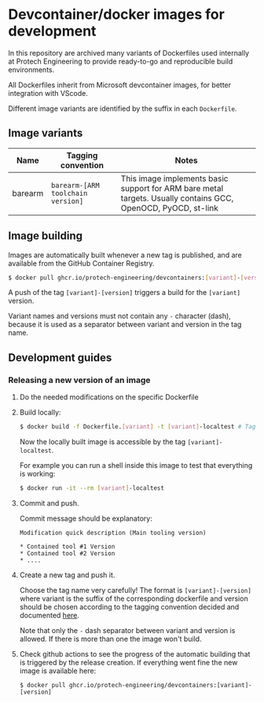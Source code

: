 # Devcontainer/docker images for development

In this repository are archived many variants of Dockerfiles used internally at Protech Engineering to provide ready-to-go and reproducible build environments.

All Dockerfiles inherit from Microsoft devcontainer images, for better integration with VScode.

Different image variants are identified by the suffix in each `Dockerfile`.

## Image variants

| Name | Tagging convention | Notes |
|------|--------------------|-------|
| barearm | `barearm-[ARM toolchain version]` | This image implements basic support for ARM bare metal targets. Usually contains GCC, OpenOCD, PyOCD, st-link |

## Image building

Images are automatically built whenever a new tag is published, and are available from the GitHub Container Registry.

```sh
$ docker pull ghcr.io/protech-engineering/devcontainers:[variant]-[version]
```

A push of the tag `[variant]-[version]` triggers a build for the `[variant]` version.

Variant names and versions must not contain any `-` character (dash), because it is used as a separator between variant and version in the tag name.

## Development guides

### Releasing a new version of an image

1. Do the needed modifications on the specific Dockerfile
2. Build locally:

	```bash
	$ docker build -f Dockerfile.[variant] -t [variant]-localtest # Tag name can be whatever you want
	```

	Now the locally built image is accessible by the tag `[variant]-localtest`.

	For example you can run a shell inside this image to test that everything is working:

	```bash
	$ docker run -it --rm [variant]-localtest
	```

3. Commit and push.

	Commit message should be explanatory:

	```
	Modification quick description (Main tooling version)

	* Contained tool #1 Version
	* Contained tool #2 Version
	* ....
	```

4. Create a new tag and push it.

	Choose the tag name very carefully! The format is `[variant]-[version]` where variant is the suffix of the corresponding dockerfile and version should be chosen according to the tagging convention decided and documented [here](#image-variants).

	Note that only the `-` dash separator between variant and version is allowed. If there is more than one the image won't build.

5. Check github actions to see the progress of the automatic building that is triggered by the release creation. If everything went fine the new image is available here:

	```
	$ docker pull ghcr.io/protech-engineering/devcontainers:[variant]-[version]
	```